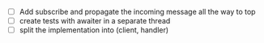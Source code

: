 - [ ] Add subscribe and propagate the incoming message all the way to top
- [ ] create tests with awaiter in a separate thread
- [ ] split the implementation into (client, handler)